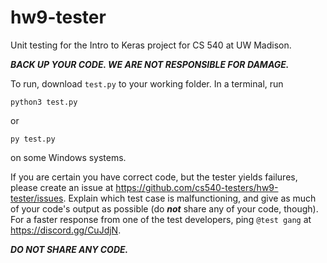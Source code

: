 # hw9-tester
Unit testing for the Intro to Keras project for CS 540 at UW Madison.

_**BACK UP YOUR CODE. WE ARE NOT RESPONSIBLE FOR DAMAGE.**_

To run, download `test.py` to your working folder.
In a terminal, run
```
python3 test.py
````
or
```
py test.py
```
on some Windows systems.

If you are certain you have correct code, but the tester yields failures, please create an issue at https://github.com/cs540-testers/hw9-tester/issues.
Explain which test case is malfunctioning, and give as much of your code's output as possible (do _**not**_ share any of your code, though).
For a faster response from one of the test developers, ping `@test gang` at https://discord.gg/CuJdjN.

_**DO NOT SHARE ANY CODE.**_
